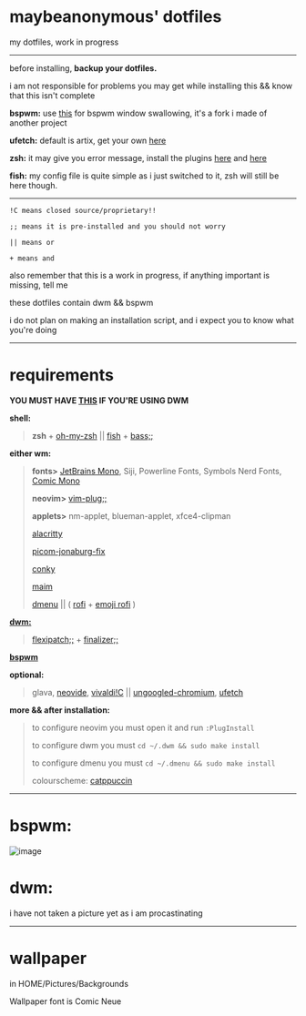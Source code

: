 # maybeanonymous' dotfiles
my dotfiles, work in progress

---

before installing, **backup your dotfiles.**

i am not responsible for problems you may get while installing this && know that this isn't complete

**bspwm:** use [this](https://github.com/MaybeAnonymous/bspswallow) for bspwm window swallowing, it's a fork i made of another project

**ufetch:** default is artix, get your own [here](https://gitlab.com/jschx/ufetch) 

**zsh:** it may give you error message, install the plugins [here](https://github.com/zsh-users/zsh-autosuggestions/blob/master/INSTALL.md#oh-my-zsh) and [here](https://github.com/zsh-users/zsh-syntax-highlighting/blob/master/INSTALL.md)

**fish:** my config file is quite simple as i just switched to it, zsh will still be here though.

---
```
!C means closed source/proprietary!!

;; means it is pre-installed and you should not worry

|| means or

+ means and

```

also remember that this is a work in progress, if anything important is missing, tell me

these dotfiles contain dwm && bspwm

i do not plan on making an installation script, and i expect you to know what you're doing

---

# requirements

**YOU MUST HAVE [THIS](https://github.com/uditkarode/libxft-bgra) IF YOU'RE USING DWM**

**shell:**

   >**zsh** + [oh-my-zsh](https://ohmyz.sh) || [fish](https://fishshell.com) + [bass;;](https://github.com/edc/bass)

**either wm:**

   >**fonts>** [JetBrains Mono](https://www.jetbrains.com/lp/mono/), Siji, Powerline Fonts, Symbols Nerd Fonts, [Comic Mono](https://github.com/dtinth/comic-mono-font)
   >
   >**neovim>** [vim-plug;;](https://github.com/junegunn/vim-plug)
   >
   >**applets>** nm-applet, blueman-applet, xfce4-clipman
   >
   >[alacritty](https://alacritty.org)
   >
   >[picom-jonaburg-fix](https://github.com/Arian8j2/picom-jonaburg-fix)
   >
   >[conky](https://github.com/brndnmtthws/conky)
   >
   >[maim](https://github.com/naelstrof/maim)
   >
   >[dmenu](https://tools.suckless.org/dmenu/) || \( [rofi](https://github.com/davatorium/rofi) + [emoji rofi](https://github.com/Mange/rofi-emoji) \)

**[dwm:](https://dwm.suckless.org)**

   > [flexipatch;;](https://github.com/bakkeby/dwm-flexipatch) + [finalizer;;](https://github.com/bakkeby/flexipatch-finalizer)

**[bspwm](https://github.com/baskerville/bspwm)**

**optional:**
   > glava, [neovide](https://github.com/neovide/neovide), [vivaldi!C](https://vivaldi.com) || [ungoogled-chromium](https://github.com/Eloston/ungoogled-chromium), [ufetch](https://gitlab.com/jschx/ufetch)

**more && after installation:**

>to configure neovim you must open it and run `:PlugInstall`
>
>to configure dwm you must `cd ~/.dwm && sudo make install`
>
>to configure dmenu you must `cd ~/.dmenu && sudo make install`
>
> colourscheme: [catppuccin](https://github.com/catppuccin/catppuccin)

---

# bspwm:
![image](https://user-images.githubusercontent.com/89218161/152661623-bfa0f2dc-43dc-46a2-85b0-fa6ce60b243a.png)

# dwm:

i have not taken a picture yet as i am procastinating

---

# wallpaper

in HOME/Pictures/Backgrounds

Wallpaper font is Comic Neue



